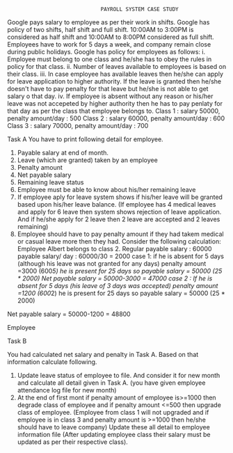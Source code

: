                                   PAYROLL SYSTEM CASE STUDY

Google pays salary to employee as per their work in shifts. Google has policy of two shifts, half
shift and full shift. 10:00AM to 3:00PM is considered as half shift and 10:00AM to 8:00PM
considered as full shift. Employees have to work for 5 days a week, and company remain close
during public holidays. Google has policy for employees as follows:
i. Employee must belong to one class and he/she has to obey the rules in policy for that
class.
ii. Number of leaves available to employees is based on their class.
iii. In case employee has available leaves then he/she can apply for leave application to
higher authority. If the leave is granted then he/she doesn't have to pay penalty for that
leave but he/she is not able to get salary o that day.
iv. If employee is absent without any reason or his/her leave was not accepeted by higher
authority then he has to pay penlaty for that day as per the class that employee belongs to.
Class 1 : salary 50000, penalty amount/day : 500
Class 2 : salary 60000, penalty amount/day : 600
Class 3 : salary 70000, penalty amount/day : 700


Task A
You have to print following detail for employee.
1. Payable salary at end of month.
2. Leave (which are granted) taken by an employee
3. Penalty amount
4. Net payable salary
5. Remaining leave status
6. Employee must be able to know about his/her remaining leave
7. If employee aply for leave system shows if his/her leave will be granted based upon his/her
leave balance. (If employee has 4 medical leaves and apply for 6 leave then system shows
rejection of leave application. And if he/she apply for 2 leave then 2 leave are accepted and 2
leaves remaining)
8. Employee should have to pay penalty amount if they had takem medical or casual leave more
then they had.
Consider the following calculation:
Employee Albert belongs to class 2.
Regular payable salary : 60000
payable salary/ day : 60000/30 = 2000
case 1: if he is absent for 5 days (although his leave was not granted for any days)
penalty amount =3000 (600*5)
he is present for 25 days so payable salary = 50000 (25 * 2000)
Net payable salary = 50000-3000 = 47000
case 2 : If he is absent for 5 days (his leave of 3 days was accepted)
penalty amount =1200 (600*2)
he is present for 25 days so payable salary = 50000 (25 * 2000)

Net payable salary = 50000-1200 = 48800

Employee


Task B

You had calculated net salary and penalty in Task A. Based on that information calculate
following.
1. Update leave status of employee to file. And consider it for new month and calculate all detail
given in Task A. (you have given employee attendance log file for new month)
2. At the end of first mont if penalty amount of employee is>=1000 then degrade class of
employee and if penalty amount <=500 then upgrade class of employee. (Employee from class 1
will not upgraded and if employee is in class 3 and penalty amount is >=1000 then he/she
should have to leave company) Update these all detail to employee information file (After
updating employee class their salary must be updated as per their respective class).
